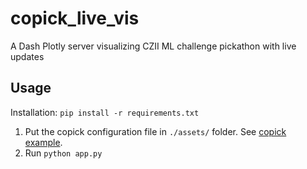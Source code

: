 # copick_live_vis
A Dash Plotly server visualizing CZII ML challenge pickathon with live updates  


## Usage
Installation: `pip install -r requirements.txt`

1. Put the copick configuration file in `./assets/` folder. See [copick example](https://github.com/uermel/copick). 
2. Run `python app.py`